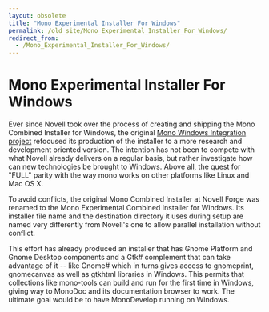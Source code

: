 ```yaml
---
layout: obsolete
title: "Mono Experimental Installer For Windows"
permalink: /old_site/Mono_Experimental_Installer_For_Windows/
redirect_from:
  - /Mono_Experimental_Installer_For_Windows/
---
```


Mono Experimental Installer For Windows
=======================================

Ever since Novell took over the process of creating and shipping the Mono Combined Installer for Windows, the original [Mono Windows Integration project](http://forge.novell.com/modules/xfmod/project/?monowin32) refocused its production of the installer to a more research and development oriented version. The intention has not been to compete with what Novell already delivers on a regular basis, but rather investigate how can new technologies be brought to Windows. Above all, the quest for "FULL" parity with the way mono works on other platforms like Linux and Mac OS X.

To avoid conflicts, the original Mono Combined Installer at Novell Forge was renamed to the Mono Experimental Combined Installer for Windows. Its installer file name and the destination directory it uses during setup are named very differently from Novell's one to allow parallel installation without conflict.

This effort has already produced an installer that has Gnome Platform and Gnome Desktop components and a Gtk\# complement that can take advantage of it -- like Gnome\# which in turns gives access to gnomeprint, gnomecanvas as well as gtkhtml libraries in Windows. This permits that collections like mono-tools can build and run for the first time in Windows, giving way to MonoDoc and its documentation browser to work. The ultimate goal would be to have MonoDevelop running on Windows.

